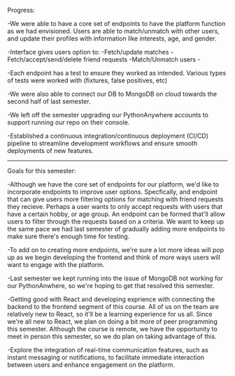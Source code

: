 
Progress: 

-We were able to have a core set of endpoints to have the
platform function as we had envisioned. Users are able to match/unmatch with other users, and update their profiles with information like
interests, age, and gender. 

-Interface gives users option to:
    -Fetch/update matches
    -Fetch/accept/send/delete friend requests
    -Match/Unmatch users
    -

-Each endpoint has a test to ensure they worked as intended. Various
types of tests were worked with (fixtures, false positives, etc)

-We were also able to connect our DB to MongoDB on cloud towards the 
second half of last semester. 

-We left off the semester upgrading our PythonAnywhere accounts to 
support running our repo on their console. 

-Established a continuous integration/continuous deployment (CI/CD) pipeline to streamline development workflows and ensure smooth deployments of new features.


--------------------------------

Goals for this semester: 

-Although we have the core set of endpoints for our platform,
we'd like to incorporate endpoints to improve user options. Specfically, and endpoint that can give users more filtering options for matching with friend requests they recieve. Perhaps a user wants to only accept requests with users that have a certain hobby, or age group. An endpoint can be formed that'll allow users to filter through the requests based on a criteria. We want to keep up the same pace we had last semester of gradually adding more endpoints to make sure there's enough time for testing. 

-To add on to creating more endpoints, we're sure a lot more ideas will pop up as we begin developing the frontend and think of more ways users will want to engage with the platform.

-Last semester we kept running into the issue of MongoDB not working for 
our PythonAnwhere, so we're hoping to get that resolved this semester.  

-Getting good with React and developing exprience with connecting the backend to the frontend segment of this course. All of us on the team are relatively new to React, so it'll be a learning experience for us all. Since we're all new to React, we plan on doing a bit more of peer programming this semester. Although the course is remote, we have the opportunity to meet in person this semester, so we do plan on taking advantage of this. 

-Explore the integration of real-time communication features, such as instant messaging or notifications, to facilitate immediate interaction between users and enhance engagement on the platform.
